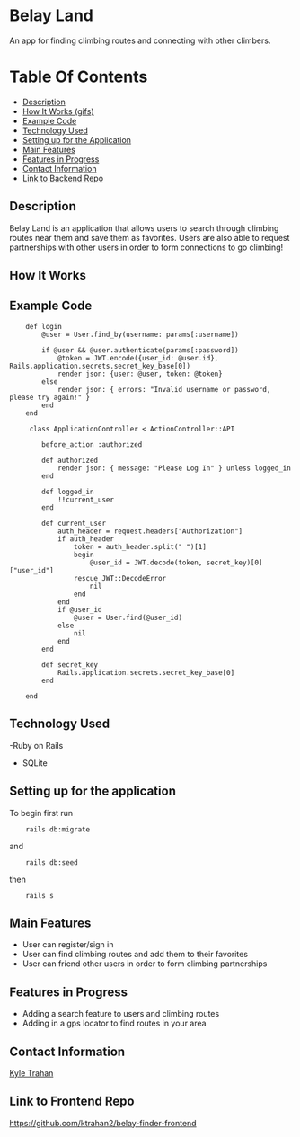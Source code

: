 # Belay Land

An app for finding climbing routes and connecting with other climbers. 

# Table Of Contents 
- [Description](https://github.com/ktrahan2/belay-finder-backend#description)
- [How It Works (gifs)](https://github.com/ktrahan2/belay-finder-backend#howitworks)
- [Example Code](https://github.com/ktrahan2/belay-finder-backend#example-code)
- [Technology Used](https://github.com/ktrahan2/belay-finder-backend#technology-used)
- [Setting up for the Application](https://github.com/ktrahan2/belay-finder-backend#setting-up-for-the-application)
- [Main Features](https://github.com/ktrahan2/belay-finder-backend#main-features)
- [Features in Progress](https://github.com/ktrahan2/belay-finder-backend#features-in-progress)
- [Contact Information](https://github.com/ktrahan2/belay-finder-backend#contact-information)
- [Link to Backend Repo](https://github.com/ktrahan2/belay-finder-backend#link-to-backend-repo)

## Description

Belay Land is an application that allows users to search through climbing routes near them and save them as favorites. Users are also able to request partnerships with other users in order to form connections to go climbing! 

## How It Works

## Example Code 

```
    def login
        @user = User.find_by(username: params[:username])
        
        if @user && @user.authenticate(params[:password])
            @token = JWT.encode({user_id: @user.id}, Rails.application.secrets.secret_key_base[0])
            render json: {user: @user, token: @token}
        else
            render json: { errors: "Invalid username or password, please try again!" }
        end
    end
```
```
     class ApplicationController < ActionController::API
    
        before_action :authorized

        def authorized
            render json: { message: "Please Log In" } unless logged_in
        end

        def logged_in
            !!current_user
        end

        def current_user
            auth_header = request.headers["Authorization"]
            if auth_header
                token = auth_header.split(" ")[1]
                begin 
                    @user_id = JWT.decode(token, secret_key)[0]["user_id"]
                rescue JWT::DecodeError
                    nil
                end
            end
            if @user_id
                @user = User.find(@user_id)
            else
                nil
            end
        end

        def secret_key
            Rails.application.secrets.secret_key_base[0]
        end

    end
```

## Technology Used

-Ruby on Rails
- SQLite

## Setting up for the application

To begin first run 
    
```
    rails db:migrate
``` 

and

```
    rails db:seed
```
    
then 
    
```
    rails s
```

## Main Features

- User can register/sign in
- User can find climbing routes and add them to their favorites
- User can friend other users in order to form climbing partnerships

## Features in Progress

- Adding a search feature to users and climbing routes
- Adding in a gps locator to find routes in your area

## Contact Information

[Kyle Trahan](https://www.linkedin.com/in/kyle-trahan-8384678b/)

## Link to Frontend Repo

https://github.com/ktrahan2/belay-finder-frontend

